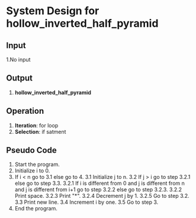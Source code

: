 # System Design for hollow_inverted_half_pyramid

## Input
1.No input

## Output
1. **hollow_inverted_half_pyramid**

## Operation
1. **Iteration**: for loop
2. **Selection**: if satment

## Pseudo Code
1. Start the program.
2. Initialize i to 0.
3. If i < n go to 3.1 else go to 4.
    3.1 Initialize j to n.
    3.2 If j > i go to step 3.2.1 else go to step 3.3.
        3.2.1 If i is different from 0 and j is different from n and j is different from i+1 go to step 3.2.2 else go to step 3.2.3.
        3.2.2 Print space.
        3.2.3 Print "*".
        3.2.4 Decrement j by 1.
        3.2.5 Go to step 3.2.
    3.3 Print new line.
    3.4 Increment i by one.
    3.5 Go to step 3.
4. End the program.
